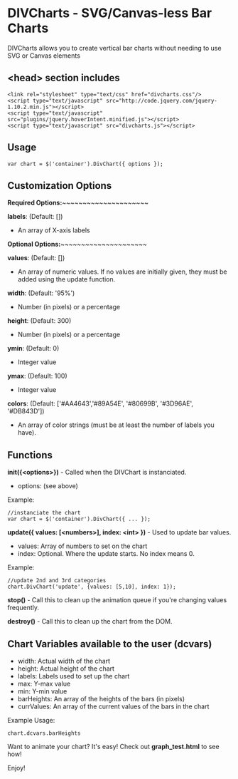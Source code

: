 DIVCharts - SVG/Canvas-less Bar Charts
================================

DIVCharts allows you to create vertical bar charts without needing to use SVG or Canvas elements

\<head\> section includes
---
	<link rel="stylesheet" type="text/css" href="divcharts.css"/>
	<script type="text/javascript" src="http://code.jquery.com/jquery-1.10.2.min.js"></script>
	<script type="text/javascript" src="plugins/jquery.hoverIntent.minified.js"></script>
	<script type="text/javascript" src="divcharts.js"></script>

Usage
---

	var chart = $('container').DivChart({ options });
	
Customization Options
---

**Required Options:**~~~~~~~~~~~~~~~~~~~~~

**labels**: (Default: [])
- An array of X-axis labels

**Optional Options:**~~~~~~~~~~~~~~~~~~~~~

**values**: (Default: [])
- An array of numeric values. If no values are initially given, they must be added using the update function.

**width**: (Default: '95%')
- Number (in pixels) or a percentage

**height**: (Default: 300)
- Number (in pixels) or a percentage

**ymin**: (Default: 0)
- Integer value

**ymax**: (Default: 100)
- Integer value

**colors**: (Default: ['#AA4643','#89A54E', '#80699B', '#3D96AE', '#DB843D'])
- An array of color strings (must be at least the number of labels you have).

Functions
---

**init({\<options\>})** - Called when the DIVChart is instanciated.
- options: (see above)

Example:

	//instanciate the chart
	var chart = $('container').DivChart({ ... });

**update({ values: [\<numbers\>], index: \<int\> })** - Used to update bar values.
- values: Array of numbers to set on the chart
- index: Optional. Where the update starts. No index means 0. 

Example:

	//update 2nd and 3rd categories
	chart.DivChart('update', {values: [5,10], index: 1});

**stop()** - Call this to clean up the animation queue if you're changing values frequently.

**destroy()** - Call this to clean up the chart from the DOM.

Chart Variables available to the user (dcvars)
---

- width: Actual width of the chart
- height: Actual height of the chart
- labels: Labels used to set up the chart
- max: Y-max value
- min: Y-min value
- barHeights: An array of the heights of the bars (in pixels)
- currValues: An array of the current values of the bars in the chart

Example Usage:

	chart.dcvars.barHeights
	
Want to animate your chart? It's easy! Check out **graph_test.html** to see how!

Enjoy!